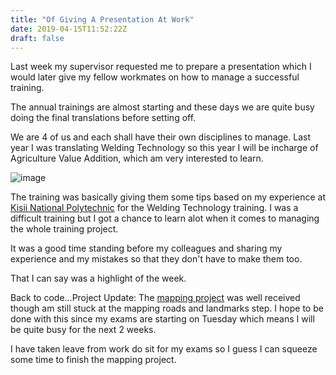 ```yaml
---
title: "Of Giving A Presentation At Work"
date: 2019-04-15T11:52:22Z
draft: false
---
```


Last week my supervisor requested me to prepare a presentation which
I would later give my fellow workmates on how to manage a successful training.

The annual trainings are almost starting and these days we are quite busy doing
the final translations before setting off.

We are 4 of us and each shall have their own disciplines to manage. Last year
I was translating Welding Technology so this year I will be incharge of Agriculture
Value Addition, which am very interested to learn.

![image](/img/presentation.jpg)

The training was basically giving them some tips based on my experience at [Kisii National Polytechnic](https://chinese.gihtuka.com/blog/graduation)
for the Welding Technology training. I was a difficult training but I got a chance to learn alot when
it comes to managing the whole training project.

It was a good time standing before my colleagues and sharing my experience
and my mistakes so that they don't have to make them too.

That I can say was a highlight of the week.

Back to code...Project Update: The [mapping project](https://chinese.githuka.com/blog/ditu/) was well received though am still stuck at
the mapping roads and landmarks step. I hope to be done with this since my exams are starting on
Tuesday which means I will be quite busy for the next 2 weeks.

I have taken leave from work do sit for my exams so I guess I can squeeze some time to finish
the mapping project.
